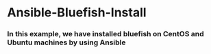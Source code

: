 # Ansible-Bluefish-Install

### In this example, we have installed bluefish on CentOS and Ubuntu machines by using Ansible
